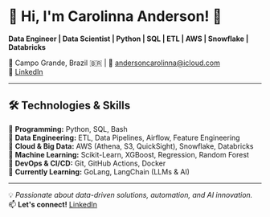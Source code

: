 # 👋 Hi, I'm **Carolinna Anderson**! 🚀  

**Data Engineer | Data Scientist | Python | SQL | ETL | AWS | Snowflake | Databricks**  

📍 Campo Grande, Brazil 🇧🇷 | 📧 andersoncarolinna@icloud.com  
🔗 [LinkedIn](https://www.linkedin.com/in/carollinaanderson)  

---

## 🛠️ **Technologies & Skills**  

🔹 **Programming:** Python, SQL, Bash  
🔹 **Data Engineering:** ETL, Data Pipelines, Airflow, Feature Engineering  
🔹 **Cloud & Big Data:** AWS (Athena, S3, QuickSight), Snowflake, Databricks  
🔹 **Machine Learning:** Scikit-Learn, XGBoost, Regression, Random Forest  
🔹 **DevOps & CI/CD:** Git, GitHub Actions, Docker  
🔹 **Currently Learning:** GoLang, LangChain (LLMs & AI)  

---

💡 *Passionate about data-driven solutions, automation, and AI innovation.*  
📫 **Let's connect!** [LinkedIn](https://www.linkedin.com/in/carollinaanderson)  


<!---
carollinaanderson/carollinaanderson is a ✨ special ✨ repository because its `README.md` (this file) appears on your GitHub profile.
You can click the Preview link to take a look at your changes.
--->
